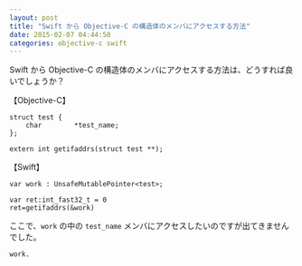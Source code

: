 ```yaml
---
layout: post
title: "Swift から Objective-C の構造体のメンバにアクセスする方法"
date: 2015-02-07 04:44:58
categories: objective-c swift
---
```

<p>Swift から Objective-C の構造体のメンバにアクセスする方法は、どうすれば良いでしょうか？</p>

<p>【Objective-C】</p>

<pre class="lang-c prettyprint-override"><code>struct test {
    char        *test_name;
};

extern int getifaddrs(struct test **);
</code></pre>

<p>【Swift】</p>

<pre><code>var work : UnsafeMutablePointer&lt;test&gt;;

var ret:int_fast32_t = 0
ret=getifaddrs(&amp;work)
</code></pre>

<p>ここで、<code>work</code> の中の <code>test_name</code> メンバにアクセスしたいのですが出てきませんでした。</p>

<pre><code>work.
</code></pre>
